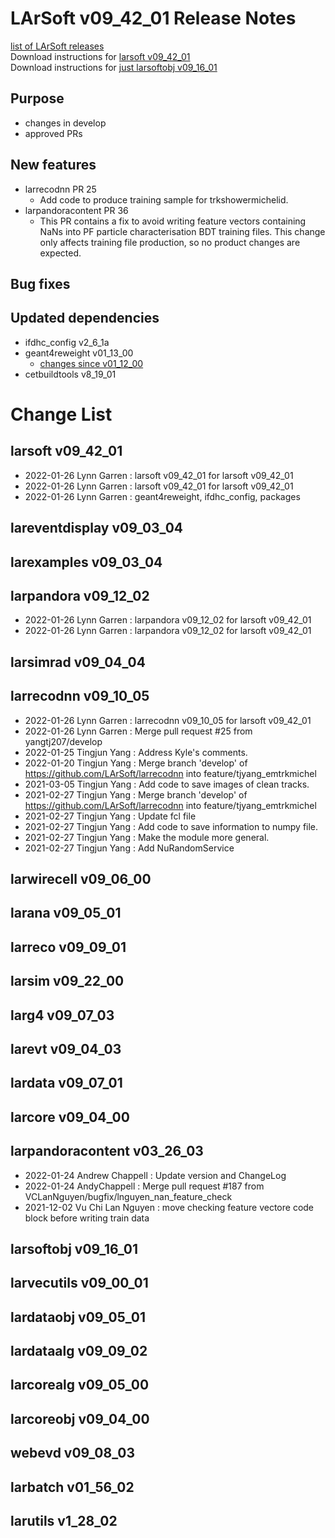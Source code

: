 # LArSoft v09_42_01 Release Notes



[list of LArSoft releases](LArSoft_release_list)  
Download instructions for [larsoft v09_42_01](http://scisoft.fnal.gov/scisoft/bundles/larsoft/v09_42_01/larsoft-v09_42_01.html)  
Download instructions for [just larsoftobj v09_16_01](http://scisoft.fnal.gov/scisoft/bundles/larsoftobj/v09_16_01/larsoftobj-v09_16_01.html)

## Purpose

-   changes in develop
-   approved PRs

## New features

-   larrecodnn PR 25
    -   Add code to produce training sample for trkshowermichelid.
-   larpandoracontent PR 36
    -   This PR contains a fix to avoid writing feature vectors containing NaNs into PF particle characterisation BDT training files. This change only affects training file production, so no product changes are expected.

## Bug fixes

## Updated dependencies

-   ifdhc_config v2_6_1a
-   geant4reweight v01_13_00
    -   [changes since v01_12_00](https://github.com/NuSoftHEP/Geant4Reweight/compare/v01_12_00...v01_13_00)
-   cetbuildtools v8_19_01

# Change List

## larsoft v09_42_01

-   2022-01-26 Lynn Garren : larsoft v09_42_01 for larsoft v09_42_01
-   2022-01-26 Lynn Garren : larsoft v09_42_01 for larsoft v09_42_01
-   2022-01-26 Lynn Garren : geant4reweight, ifdhc_config, packages

## lareventdisplay v09_03_04

## larexamples v09_03_04

## larpandora v09_12_02

-   2022-01-26 Lynn Garren : larpandora v09_12_02 for larsoft v09_42_01
-   2022-01-26 Lynn Garren : larpandora v09_12_02 for larsoft v09_42_01

## larsimrad v09_04_04

## larrecodnn v09_10_05

-   2022-01-26 Lynn Garren : larrecodnn v09_10_05 for larsoft v09_42_01
-   2022-01-26 Lynn Garren : Merge pull request \#25 from yangtj207/develop
-   2022-01-25 Tingjun Yang : Address Kyle's comments.
-   2022-01-20 Tingjun Yang : Merge branch 'develop' of https://github.com/LArSoft/larrecodnn into feature/tjyang_emtrkmichel
-   2021-03-05 Tingjun Yang : Add code to save images of clean tracks.
-   2021-02-27 Tingjun Yang : Merge branch 'develop' of https://github.com/LArSoft/larrecodnn into feature/tjyang_emtrkmichel
-   2021-02-27 Tingjun Yang : Update fcl file
-   2021-02-27 Tingjun Yang : Add code to save information to numpy file.
-   2021-02-27 Tingjun Yang : Make the module more general.
-   2021-02-27 Tingjun Yang : Add NuRandomService

## larwirecell v09_06_00

## larana v09_05_01

## larreco v09_09_01

## larsim v09_22_00

## larg4 v09_07_03

## larevt v09_04_03

## lardata v09_07_01

## larcore v09_04_00

## larpandoracontent v03_26_03

-   2022-01-24 Andrew Chappell : Update version and ChangeLog
-   2022-01-24 AndyChappell : Merge pull request \#187 from VCLanNguyen/bugfix/lnguyen_nan_feature_check
-   2021-12-02 Vu Chi Lan Nguyen : move checking feature vectore code block before writing train data

## larsoftobj v09_16_01

## larvecutils v09_00_01

## lardataobj v09_05_01

## lardataalg v09_09_02

## larcorealg v09_05_00

## larcoreobj v09_04_00

## webevd v09_08_03

## larbatch v01_56_02

## larutils v1_28_02

